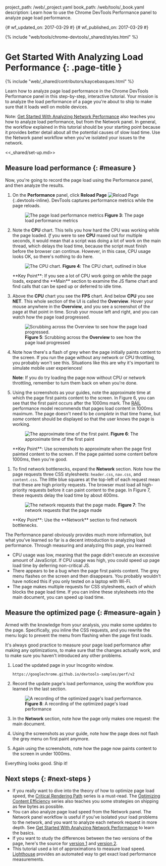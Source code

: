 project_path: /web/_project.yaml
book_path: /web/tools/_book.yaml
description: Learn how to use the Chrome DevTools Performance panel to analyze page load performance.

{# wf_updated_on: 2017-03-29 #}
{# wf_published_on: 2017-03-29 #}

{% include "web/tools/chrome-devtools/_shared/styles.html" %}

# Get Started With Analyzing Load Performance {: .page-title }

{% include "web/_shared/contributors/kaycebasques.html" %}

Learn how to analyze page load performance in the Chrome DevTools Performance
panel in this step-by-step, interactive tutorial.
Your mission is to analyze the load performance of a page you're about to
ship to make sure that it loads well on mobile devices.

Note: [Get Started With Analyzing Network Performance][net] also teaches
you how to analyze load performance, but from the Network panel. In general,
the workflow explained in this tutorial should be your starting point because
it provides better detail about all the potential causes of slow load time.
Use the Network panel workflow when you've isolated your issues to the
network.

[net]: /web/tools/chrome-devtools/network-performance/

<<_shared/set-up.md>>

## Measure load performance {: #measure }

Now, you're going to record the page load using the Performance
panel, and then analyze the results.

1. On the **Performance** panel, click **Reload Page**
   ![Reload Page][reload]{:.devtools-inline}. DevTools captures performance
   metrics while the page reloads.

     <figure>
       <img src="imgs/load-recording.png"
         alt="The page load performance metrics"
       <figcaption>
         <b>Figure 3</b>: The page load performance metrics
       </figcaption>
     </figure>

1. Note the **CPU** chart. This tells you how hard the
   CPU was working while the page loaded. *If* you were to see **CPU** maxed
   out for multiple seconds, it would mean that a script was doing a lot of
   work on the main thread, which delays the load time, because the script
   must finish before the browser can continue. However, in this case,
   CPU usage looks OK, so there's nothing to do here.

     <figure>
       <img src="imgs/cpu.svg"
         alt="The CPU chart."
       <figcaption>
         <b>Figure 4</b>: The CPU chart, outlined in blue
       </figcaption>
     </figure>

     <aside class="key-point">
       **Key Point**: If you see a lot of CPU work going on while the page
       loads, expand the **Main** section to examine the JS flame chart and
       find calls that can be sped up or deferred to idle time.
     </aside>

1. Above the **CPU** chart you see the **FPS** chart. And below **CPU** you
   see **NET**. This whole section of the UI is called the **Overview**. Hover
   your mouse anywhere in the **Overview**, and you see a screenshot of the
   page at that point in time. Scrub your mouse left and right, and you can
   watch how the page load progressed.

     <figure>
       <img src="imgs/scrub.gif"
         alt="Scrubbing across the Overview to see how the page load
              progressed."
       <figcaption style="display:block">
         <b>Figure 5</b>: Scrubbing across the <b>Overview</b> to see how the
         page load progressed
       </figcaption>
     </figure>

1. Note how there's a flash of grey when the page initially paints content
   to the screen. If you run the page without any network or CPU throttling,
   you probably won't see this. Situations like this are why it's important
   to simulate mobile user experiences!

     <aside class="note">
       <b>Note</b>: If you do try loading the page now without CPU or
       network throttling, remember to turn them back on when you're done.
     </aside>

1. Using the screenshots as your guides, note the approximate time at which
   the page first paints content to the screen. In Figure 6, you can see
   that the first paint occurs after the 1000ms mark. The [RAIL][RAIL]
   performance model recommends that pages load content in 1000ms maximum.
   The page doesn't need to be *complete* in that time frame, but *some*
   content should be displayed so that the user knows the page is working.

     <figure>
       <img src="imgs/first-paint.png"
         alt="The approximate time of the first paint."
       <figcaption>
         <b>Figure 6</b>: The approximate time of the first paint
       </figcaption>
     </figure>

     <aside class="key-point">
       **Key Point**: Use screenshots to approximate when the page first
       painted content to the screen. If the page painted some content before
       1000ms, then you're good.
     </aside>

[RAIL]: /web/fundamentals/performance/rail#load

1. To find network bottlenecks, expand the **Network** section. Note how
   the page requests three CSS stylesheets: `header.css`, `nav.css`, and
   `content.css`. The little blue squares at the top-left of each request
   mean that these are high priority requests. The browser must load all
   high-priority requests before it can paint content to the page. In
   Figure 7, these requests delay the load time by about 400ms.

     <figure>
       <img src="imgs/requests.png"
         alt="The network requests that the page made."
       <figcaption>
         <b>Figure 7</b>: The network requests that the page made
       </figcaption>
     </figure>

     <aside class="key-point">
       **Key Point**: Use the **Network** section to find network bottlenecks.
     </aside>

The Performance panel obviously provides much more information, but what
you've learned so far is a decent introduction to analyzing load performance.
Through measuring and analyzing this page, you learned:

* CPU usage was low, meaning that the page didn't execute an
  excessive amount of JavaScript. If CPU usage was high, you could speed up
  page load time by deferring non-critical JS.
* There appears to be a bug when the page first paints content. The grey
  menu flashes on the screen and then disappears. You probably wouldn't have
  noticed this if you only tested on a laptop with Wi-Fi.
* The page makes multiple requests for CSS stylesheets, each of which blocks
  the page load time. If you can inline these stylesheets into the main
  document, you can speed up load time.

[reload]: imgs/reload-page.png

## Measure the optimized page {: #measure-again }

Armed with the knowledge from your analysis, you make some updates to
the page. Specifically, you inline the CSS requests, and you rewrite the
menu logic to prevent the menu from flashing when the page first loads.

It's always good practice to measure your page load performance
after making any optimizations, to make sure that the changes actually
work, and to make sure you haven't introduced any other problems.

1. Load the updated page in your Incognito window.

     `https://googlechrome.github.io/devtools-samples/perf/v2`

1. Record the update page's load performance, using the workflow you
   learned in the last section.

     <figure>
       <img src="imgs/optimized.png"
         alt="A recording of the optimized page's load performance."
       <figcaption>
         <b>Figure 8</b>: A recording of the optimized page's load performance
       </figcaption>
     </figure>

1. In the **Network** section, note how the page only makes one request:
   the main document.

1. Using the screenshots as your guide, note how the page does not flash
   the grey menu on first paint anymore.

1. Again using the screenshots, note how the page now paints content to the
   screen in under 1000ms.

Everything looks good. Ship it!

## Next steps {: #next-steps }

* If you really want to dive into the theory of how to optimize page load
  speed, the [Critical Rendering Path][CRP] series is a must-read. The
  [Optimizing Content Efficiency][OCE] series also teaches you some strategies
  on shipping as few bytes as possible.
* You can also analyze page load speed from the Network panel. The Network
  panel workflow is useful if you've isolated your load problems to the
  network, and you want to analyze each network request in more depth.
  See [Get Started With Analyzing Network Performance][NETGS] to learn the
  basics.
* If you want to study the differences between the two versions of the page,
  here's the source for [version 1][v1] and [version 2][v2].
* This tutorial used a lot of approximations to measure load speed. 
  [Lighthouse][LH] provides an automated way to get exact load
  performance measurements.

[CRP]: /web/fundamentals/performance/critical-rendering-path/
[NETGS]: /web/tools/chrome-devtools/network-performance/
[OCE]: /web/fundamentals/performance/optimizing-content-efficiency/
[v1]: https://github.com/GoogleChrome/devtools-samples/tree/master/perf/v1
[v2]: https://github.com/GoogleChrome/devtools-samples/tree/master/perf/v2
[LH]: /web/tools/lighthouse

